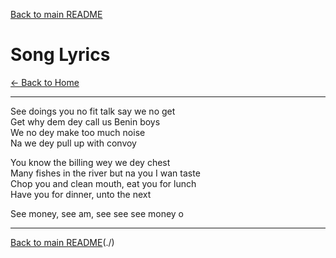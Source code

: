 [Back to main README](README.md)
# Song Lyrics

[← Back to Home](./)

---

See doings you no fit talk say we no get  
Get why dem dey call us Benin boys  
We no dey make too much noise  
Na we dey pull up with convoy  

You know the billing wey we dey chest  
Many fishes in the river but na you I wan taste  
Chop you and clean mouth, eat you for lunch  
Have you for dinner, unto the next  

See money, see am, see see see money o  

---

[Back to main README](README.md)(./)
